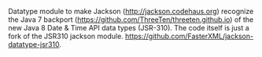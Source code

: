 Datatype module to make Jackson (http://jackson.codehaus.org) recognize the Java 7 backport (https://github.com/ThreeTen/threeten.github.io) of the new Java 8 Date & Time API data types (JSR-310).
The code itself is just a fork of the JSR310 jackson module. https://github.com/FasterXML/jackson-datatype-jsr310.